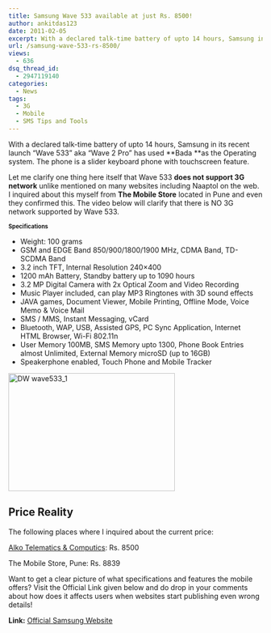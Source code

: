 ```yaml
---
title: Samsung Wave 533 available at just Rs. 8500!
author: ankitdas123
date: 2011-02-05
excerpt: With a declared talk-time battery of upto 14 hours, Samsung in its recent launch “Wave 533” aka “Wave 2 Pro” has used Bada as the Operating system. The phone is a slider Keyboard phone with Touchscreen feature. Let me clarify one thing here itself that Wave 533 do not support 3G network unlike mentioned on many websites including Naaptol.com on the Web.
url: /samsung-wave-533-rs-8500/
views:
  - 636
dsq_thread_id:
  - 2947119140
categories:
  - News
tags:
  - 3G
  - Mobile
  - SMS Tips and Tools
---
```

With a declared talk-time battery of upto 14 hours, Samsung in its recent launch “Wave 533” aka “Wave 2 Pro” has used **Bada **as the Operating system. The phone is a slider keyboard phone with touchscreen feature.

Let me clarify one thing here itself that Wave 533 **does not support 3G network** unlike mentioned on many websites including Naaptol on the web. I inquired about this myself from **The Mobile Store** located in Pune and even they confirmed this. The video below will clarify that there is NO 3G network supported by Wave 533.

<div id="scid:5737277B-5D6D-4f48-ABFC-DD9C333F4C5D:4c2a01e6-6f47-46f4-a4eb-f488a15838e0" class="wlWriterEditableSmartContent" style="margin: 0px; display: inline; float: none; padding: 0px;">
  <div>
  </div>
  
  <div style="width: 448px; clear: both; font-size: .8em;">
  </div>
  
  <div style="width: 448px; clear: both; font-size: .8em;">
    <strong>Specifications</strong>
  </div>
</div>

  * Weight: 100 grams
  * GSM and EDGE Band 850/900/1800/1900 MHz, CDMA Band, TD-SCDMA Band
  * 3.2 inch TFT, Internal Resolution 240&#215;400
  * 1200 mAh Battery, Standby battery up to 1090 hours
  * 3.2 MP Digital Camera with 2x Optical Zoom and Video Recording
  * Music Player included, can play MP3 Ringtones with 3D sound effects
  * JAVA games, Document Viewer, Mobile Printing, Offline Mode, Voice Memo & Voice Mail
  * SMS / MMS, Instant Messaging, vCard
  * Bluetooth, WAP, USB, Assisted GPS, PC Sync Application, Internet HTML Browser, Wi-Fi 802.11n
  * User Memory 100MB, SMS Memory upto 1300, Phone Book Entries almost Unlimited, External Memory microSD (up to 16GB)
  * Speakerphone enabled, Touch Phone and Mobile Tracker

[<img style="background-image: none; padding-left: 0px; padding-right: 0px; display: inline; padding-top: 0px; border: 0px;" title="DW wave533_1" src="http://cdn.devilsworkshop.org/files/2011/02/DW-wave533_1_thumb.gif" border="0" alt="DW wave533_1" width="330" height="233" />][1]

## Price Reality

The following places where I inquired about the current price:

<a href="http://www.naaptol.com/online-store/WO-product-W809752O-shopping-mall-W2606O/Alko_Telematics_and_Computics/Mobile_PDA_and_Smartphones/Samsung_Wave_533.html" onclick="_gaq.push(['_trackEvent', 'outbound-article', 'http://www.naaptol.com/online-store/WO-product-W809752O-shopping-mall-W2606O/Alko_Telematics_and_Computics/Mobile_PDA_and_Smartphones/Samsung_Wave_533.html', 'Alko Telematics & Computics']);" target="_blank">Alko Telematics & Computics</a>: Rs. 8500

The Mobile Store, Pune: Rs. 8839

Want to get a clear picture of what specifications and features the mobile offers? Visit the Official Link given below and do drop in your comments about how does it affects users when websites start publishing even wrong details!

**Link:** <a href="http://in.samsungmobile.com/mobile-phones/samsung-wave-533" onclick="_gaq.push(['_trackEvent', 'outbound-article', 'http://in.samsungmobile.com/mobile-phones/samsung-wave-533', 'Official Samsung Website']);" target="_blank">Official Samsung Website</a>

 [1]: http://cdn.devilsworkshop.org/files/2011/02/DW-wave533_1.gif
